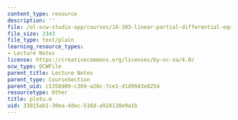 ```yaml
---
content_type: resource
description: ''
file: /ol-ocw-studio-app/courses/18-303-linear-partial-differential-equations-fall-2006/33815ab130ea4dec516da924120e9a1b_plotu.m
file_size: 2343
file_type: text/plain
learning_resource_types:
- Lecture Notes
license: https://creativecommons.org/licenses/by-nc-sa/4.0/
ocw_type: OCWFile
parent_title: Lecture Notes
parent_type: CourseSection
parent_uid: c1358d09-c369-a28c-7ce1-d1d9943e8254
resourcetype: Other
title: plotu.m
uid: 33815ab1-30ea-4dec-516d-a924120e9a1b
---
```

